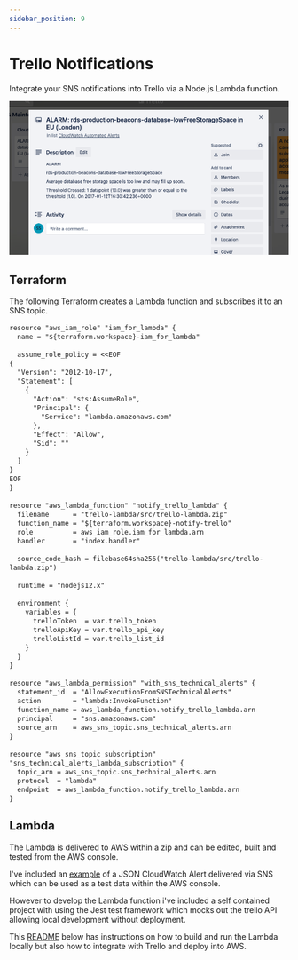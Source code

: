 ```yaml
---
sidebar_position: 9
---
```


# Trello Notifications

Integrate your SNS notifications into Trello via a Node.js Lambda function.

![Trello Notification](screenshots/trello-notification.png)

## Terraform

The following Terraform creates a Lambda function and subscribes it to an SNS topic.

```
resource "aws_iam_role" "iam_for_lambda" {
  name = "${terraform.workspace}-iam_for_lambda"

  assume_role_policy = <<EOF
{
  "Version": "2012-10-17",
  "Statement": [
    {
      "Action": "sts:AssumeRole",
      "Principal": {
        "Service": "lambda.amazonaws.com"
      },
      "Effect": "Allow",
      "Sid": ""
    }
  ]
}
EOF
}

resource "aws_lambda_function" "notify_trello_lambda" {
  filename      = "trello-lambda/src/trello-lambda.zip"
  function_name = "${terraform.workspace}-notify-trello"
  role          = aws_iam_role.iam_for_lambda.arn
  handler       = "index.handler"

  source_code_hash = filebase64sha256("trello-lambda/src/trello-lambda.zip")

  runtime = "nodejs12.x"

  environment {
    variables = {
      trelloToken  = var.trello_token
      trelloApiKey = var.trello_api_key
      trelloListId = var.trello_list_id
    }
  }
}

resource "aws_lambda_permission" "with_sns_technical_alerts" {
  statement_id  = "AllowExecutionFromSNSTechnicalAlerts"
  action        = "lambda:InvokeFunction"
  function_name = aws_lambda_function.notify_trello_lambda.arn
  principal     = "sns.amazonaws.com"
  source_arn    = aws_sns_topic.sns_technical_alerts.arn
}

resource "aws_sns_topic_subscription" "sns_technical_alerts_lambda_subscription" {
  topic_arn = aws_sns_topic.sns_technical_alerts.arn
  protocol  = "lambda"
  endpoint  = aws_lambda_function.notify_trello_lambda.arn
}
```

## Lambda

The Lambda is delivered to AWS within a zip and can be edited, built and tested from the AWS console.

I've included an [example](https://github.com/madetech/ops-cookbook/blob/main/example-code/trello-notifications/trello-lambda/trello-test-data.json) of a JSON CloudWatch Alert delivered via SNS which can be used as a test data within the AWS console.


However to develop the Lambda function i've included a self contained project with using the Jest test framework which mocks out the trello API allowing local development without deployment.

This [README](https://github.com/madetech/ops-cookbook/blob/main/example-code/trello-notifications/trello-lambda/README.md) below has instructions on how to build and run the Lambda locally but also how to integrate with Trello and deploy into AWS.
